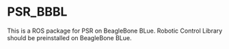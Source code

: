 # PSR_BBBL

This is a ROS package for PSR on BeagleBone BLue. Robotic Control Library should be preinstalled on BeagleBone BLue.
